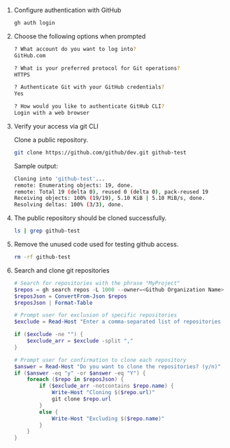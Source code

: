 1. Configure authentication with GitHub
    ``` bash
    gh auth login
    ```
   
2. Choose the following options when prompted
    ```bash
    ? What account do you want to log into?
    GitHub.com
    
    ? What is your preferred protocol for Git operations?
    HTTPS
    
    ? Authenticate Git with your GitHub credentials?
    Yes
    
    ? How would you like to authenticate GitHub CLI?
    Login with a web browser
    ```

3. Verify your access via git CLI

    Clone a public repository.
    ```bash
    git clone https://github.com/github/dev.git github-test
    ```

    Sample output:
    ```bash
    Cloning into 'github-test'...
    remote: Enumerating objects: 19, done.
    remote: Total 19 (delta 0), reused 0 (delta 0), pack-reused 19
    Receiving objects: 100% (19/19), 5.10 KiB | 5.10 MiB/s, done.
    Resolving deltas: 100% (3/3), done.
    ```

4. The public repository should be cloned successfully.
    ```bash
    ls | grep github-test
    ```

5.  Remove the unused code used for testing github access.
    ```bash
    rm -rf github-test
    ```

6. Search and clone git repositories

    ```powershell 
    # Search for repositories with the phrase "MyProject"
    $repos = gh search repos -L 1000 --owner=<Github Organization Name> "MyProject" --json name,url
    $reposJson = ConvertFrom-Json $repos
    $reposJson | Format-Table

    # Prompt user for exclusion of specific repositories
    $exclude = Read-Host "Enter a comma-separated list of repositories to exclude (or press Enter to skip):"

    if ($exclude -ne "") {
        $exclude_arr = $exclude -split ","
    }

    # Prompt user for confirmation to clone each repository
    $answer = Read-Host "Do you want to clone the repositories? (y/n)"
    if ($answer -eq "y" -or $answer -eq "Y") {
        foreach ($repo in $reposJson) {
            if ($exclude_arr -notcontains $repo.name) {
                Write-Host "Cloning $($repo.url)"
                git clone $repo.url
            }
            else {
                Write-Host "Excluding $($repo.name)"
            }
        }
    }
    ```

